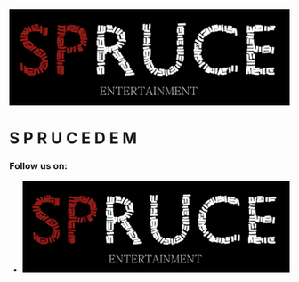 
<img src="img/SprucedemLOGO_ent.png" />     


# S P R U C E D E M


### Follow us on:

* [<img src="img/SprucedemLOGO_ent.png" />](https://www.instagram.com/sprucenxtion)
